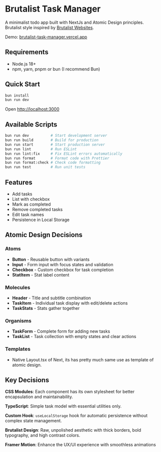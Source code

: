 # Brutalist Task Manager

A minimalist todo app built with NextJs and Atomic Design principles.
Brutalist style inspired by [Brutalist Websites](https://brutalistwebsites.com/).

Demo: [brutalist-task-manager.vercel.app](https://brutalist-task-manager.vercel.app/)


## Requirements

- Node.js 18+
- npm, yarn, pnpm or bun (I recommend Bun)

## Quick Start

```bash
bun install
bun run dev
```

Open [http://localhost:3000](http://localhost:3000)

## Available Scripts

```bash
bun run dev          # Start development server
bun run build        # Build for production
bun run start        # Start production server
bun run lint         # Run ESLint
bun run lint:fix     # Fix ESLint errors automatically
bun run format       # Format code with Prettier
bun run format:check # Check code formatting
bun run test         # Run unit tests
```

## Features

- Add tasks
- List with checkbox
- Mark as completed
- Remove completed tasks
- Edit task names
- Persistence in Local Storage

## Atomic Design Decisions

### Atoms

- **Button** - Reusable button with variants
- **Input** - Form input with focus states and validation
- **Checkbox** - Custom checkbox for task completion
- **StatItem** - Stat label content

### Molecules

- **Header** - Title and subtitle combination
- **TaskItem** - Individual task display with edit/delete actions
- **TaskStats** - Stats gather together

### Organisms

- **TaskForm** - Complete form for adding new tasks
- **TaskList** - Task collection with empty states and clear actions

### Templates

- Native Layout.tsx of Next, its has pretty much same use as template of atomic design.

## Key Decisions

**CSS Modules**: Each component has its own stylesheet for better encapsulation and maintainability.

**TypeScript**: Simple task model with essential utilities only.

**Custom Hook**: `useLocalStorage` hook for automatic persistence without complex state management.

**Brutalist Design**: Raw, unpolished aesthetic with thick borders, bold typography, and high contrast colors.

**Framer Motion**: Enhance the UX/UI experience with smoothless animations
